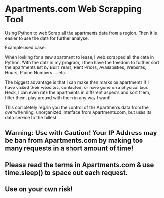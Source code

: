 # Apartments.com Web Scrapping Tool


Using Python to web Scrap all the apartments data from a region.
Then it is easier to use the data for further analyse. 

Example used case: 

When looking for a new apartment to lease, I web scrapped all the data in Python. With the data in my program, I then have the freedom to further sort the apartments list by Built Years, Rent Prices, Availabilities, Websites, Hours, Phone Numbers ... etc.

The biggest advantage is that I can make then marks on apartments if I have visited their websites, contacted, or have gone on a physical tour. Heck, I can even rate the apartments in different aspects and sort them, filter them, play around with them in any way I want! 

This completely regain you the control of the Apartments data from the overwhelming, unorganized interface from Apartments.com, but uses its data service to the fullest. 





## Warning: Use with Caution! Your IP Address may be ban from Apartments.com by making too many requests in a short amount of time! 
## Please read the terms in Apartments.com & use time.sleep() to space out each request. 
## Use on your own risk!
